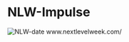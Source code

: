 # NLW-Impulse
<img src="https://nextlevelweek.com/og/nlw-edition.png" alt="NLW-date">
www.nextlevelweek.com/
